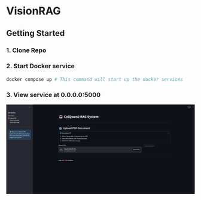 # VisionRAG

## Getting Started

### 1. Clone Repo
### 2. Start Docker service
```bash
docker compose up # This command will start up the docker services
```
### 3. View service at 0.0.0.0:5000
![alt text](asset/frontend.png)
